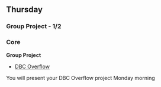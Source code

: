 ## Thursday
### Group Project - 1/2

### Core

**Group Project**

- [DBC Overflow](../../../../sinatra-overflow-challenge)

You will present your DBC Overflow project Monday morning

